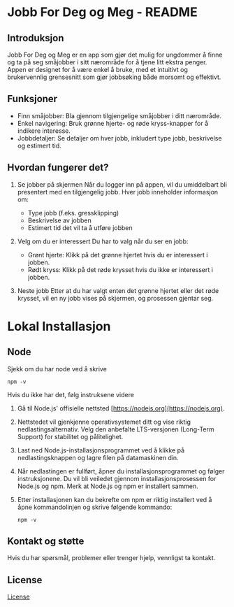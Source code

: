 # Jobb For Deg og Meg - README

## Introduksjon
Jobb For Deg og Meg er en app som gjør det mulig for ungdommer å finne og ta på seg småjobber i sitt nærområde for å tjene litt ekstra penger. Appen er designet for å være enkel å bruke, med et intuitivt og brukervennlig grensesnitt som gjør jobbsøking både morsomt og effektivt.

## Funksjoner
- Finn småjobber: Bla gjennom tilgjengelige småjobber i ditt nærområde.
- Enkel navigering: Bruk grønne hjerte- og røde kryss-knapper for å indikere interesse.
- Jobbdetaljer: Se detaljer om hver jobb, inkludert type jobb, beskrivelse og estimert tid.

## Hvordan fungerer det?
1. Se jobber på skjermen
   Når du logger inn på appen, vil du umiddelbart bli presentert med en tilgjengelig jobb. Hver jobb inneholder informasjon om:
   - Type jobb (f.eks. gressklipping)
   - Beskrivelse av jobben
   - Estimert tid det vil ta å utføre jobben

2. Velg om du er interessert
   Du har to valg når du ser en jobb:
   - Grønt hjerte: Klikk på det grønne hjertet hvis du er interessert i jobben.
   - Rødt kryss: Klikk på det røde krysset hvis du ikke er interessert i jobben.

3. Neste jobb
   Etter at du har valgt enten det grønne hjertet eller det røde krysset, vil en ny jobb vises på skjermen, og prosessen gjentar seg.

# Lokal Installasjon
## Node
Sjekk om du har node ved å skrive
   ```
   npm -v
   ```
Hvis du ikke har det, følg instruksene videre


1. Gå til Node.js' offisielle nettsted [https://nodejs.org](https://nodejs.org).

2. Nettstedet vil gjenkjenne operativsystemet ditt og vise riktig nedlastingsalternativ. Velg den anbefalte LTS-versjonen (Long-Term Support) for stabilitet og pålitelighet.

3. Last ned Node.js-installasjonsprogrammet ved å klikke på nedlastingsknappen og lagre filen på datamaskinen din.

4. Når nedlastingen er fullført, åpner du installasjonsprogrammet og følger instruksjonene. Du vil bli veiledet gjennom installasjonsprosessen for Node.js og npm. Merk at Node.js og npm er installert sammen.

5. Etter installasjonen kan du bekrefte om npm er riktig installert ved å åpne kommandolinjen og skrive følgende kommando:
   ```
   npm -v
   ```


## Kontakt og støtte

Hvis du har spørsmål, problemer eller trenger hjelp, vennligst ta kontakt.

## License
[License](LICENSE)
